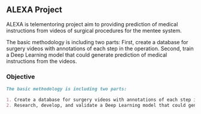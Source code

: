 ## ALEXA Project

ALEXA is telementoring project aim to providing prediction of medical instructions from videos of surgical procedures for the mentee system.

The basic methodology is including two parts: First, create a database for surgery videos with annotations of each step in the operation. Second, train a Deep Learning model that could generate prediction of medical instructions from the videos. 

### Objective



```markdown
The basic methodology is including two parts:

1. Create a database for surgery videos with annotations of each step in the operation;
2. Research, develop, and validate a Deep Learning model that could generate prediction of medical instructions from the videos。

```



